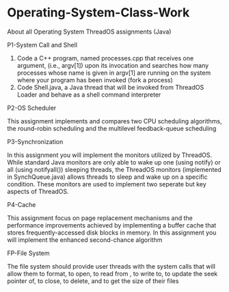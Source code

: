 # Operating-System-Class-Work 
About all Operating System ThreadOS assignments (Java)

P1-System Call and Shell

1. Code a C++ program, named processes.cpp that receives one argument, (i.e., argv[1]) upon its invocation and searches how many processes
whose name is given in argv[1] are running on the system where your program has been invoked (fork a process)
2. Code Shell.java, a Java thread that will be invoked from ThreadOS Loader and behave as a shell command interpreter

P2-OS Scheduler

This assignment implements and compares two CPU scheduling algorithms, the round-robin scheduling and the multilevel feedback-queue scheduling

P3-Synchronization

In this assignment you will implement the monitors utilized by ThreadOS. While standard Java monitors are only able to wake up one (using notify)
or all (using notifyall()) sleeping threads, the ThreadOS monitors (implemented in SynchQueue.java) allows threads to sleep and wake up on a 
specific condition. These monitors are used to implement two seperate but key aspects of ThreadOS.

P4-Cache

This assignment focus on page replacement mechanisms and the performance improvements achieved by implementing a buffer cache that stores 
frequently-accessed disk blocks in memory. In this assignment you will implement the enhanced second-chance algorithm

FP-File System

The file system should provide user threads with the system calls that will allow them to format, to open, to read from , to write to,
to update the seek pointer of, to close, to delete, and to get the size of their files
